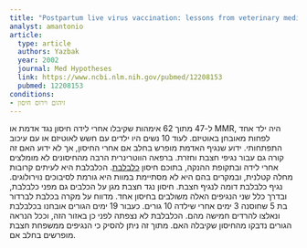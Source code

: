 ```yaml
---
title: "Postpartum live virus vaccination: lessons from veterinary medicine"
analyst: amantonio
article:
  type: article
  authors: Yazbak
  year: 2002
  journal: Med Hypotheses
  link: https://www.ncbi.nlm.nih.gov/pubmed/12208153
  pubmed: 12208153
conditions:
- זיהום וירוס חיסון
---
```


ל-47 מתוך 62 אימהות שקיבלו אחרי לידה חיסון נגד אדמת או MMR, היה ילד אחד לפחות מאובחן באוטיזם. לעוד 10 נשים היו ילדים עם חשש לאוטיזם או עם עיכוב התפתחותי.
ידוע שנגיף האדמת מופרש בחלב אם אחרי החיסון, אך לא ידוע האם זה קורה גם עבור נגיפי חצבת וחזרת.
ברפאה הווטרינרית הרבה מהחיסונים לא מומלצים אחרי לידה ובתקופת ההנקה, בתוכם חיסון [כלבלבת](https://he.wikipedia.org/wiki/כלבלבת).
הכלבלבת היא לעיתים קרובות מחלה קטלנית, ובמקרים בהם היא לא מסתיימת במוות היא גורמת לסיבוכים נוירולוגים. נגיף כלבלבת דומה לנגיף חצבת. חיסון נגד חצבת מגן על הכלבים גם מפני כלבלבת, ובדרך כלל שני הנגיפים האלה משולבים בחיסון אחד.
מדווח על מקרה בכלבת לברדור בת 5 שחוסנה 3 ימים אחרי שילדה 10 גורים. כעבור 19 ימים הגורים אובחנו בכלבלבת ונאלצו להרדים חמישה מהם. הכלבלבת לא נצפתה לפני כן באזור הזה, וככל הנראה הגורים נדבקו מהחיסון שקיבלה האם. מתוך זה ניתן להסיק כי הנגיפים ממשפחת חצבת מופרשים בחלב אם.
